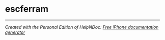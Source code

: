 # escferram


***
_Created with the Personal Edition of HelpNDoc: [Free iPhone documentation generator](<https://www.helpndoc.com/feature-tour/iphone-website-generation>)_
